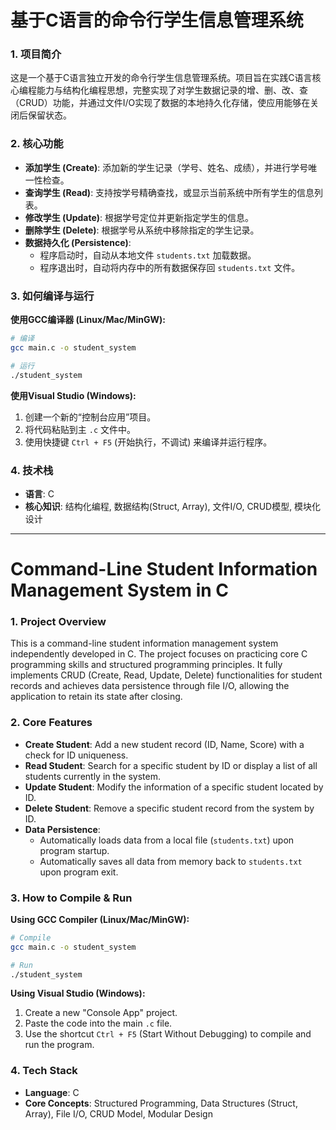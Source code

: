# 基于C语言的命令行学生信息管理系统

### 1. 项目简介
这是一个基于C语言独立开发的命令行学生信息管理系统。项目旨在实践C语言核心编程能力与结构化编程思想，完整实现了对学生数据记录的增、删、改、查（CRUD）功能，并通过文件I/O实现了数据的本地持久化存储，使应用能够在关闭后保留状态。

### 2. 核心功能
- **添加学生 (Create)**: 添加新的学生记录（学号、姓名、成绩），并进行学号唯一性检查。
- **查询学生 (Read)**: 支持按学号精确查找，或显示当前系统中所有学生的信息列表。
- **修改学生 (Update)**: 根据学号定位并更新指定学生的信息。
- **删除学生 (Delete)**: 根据学号从系统中移除指定的学生记录。
- **数据持久化 (Persistence)**: 
    - 程序启动时，自动从本地文件 `students.txt` 加载数据。
    - 程序退出时，自动将内存中的所有数据保存回 `students.txt` 文件。

### 3. 如何编译与运行

**使用GCC编译器 (Linux/Mac/MinGW):**
```bash
# 编译
gcc main.c -o student_system

# 运行
./student_system
```

**使用Visual Studio (Windows):**
1. 创建一个新的“控制台应用”项目。
2. 将代码粘贴到主 `.c` 文件中。
3. 使用快捷键 `Ctrl + F5` (开始执行，不调试) 来编译并运行程序。

### 4. 技术栈
- **语言**: C
- **核心知识**: 结构化编程, 数据结构(Struct, Array), 文件I/O, CRUD模型, 模块化设计

---

# Command-Line Student Information Management System in C

### 1. Project Overview
This is a command-line student information management system independently developed in C. The project focuses on practicing core C programming skills and structured programming principles. It fully implements CRUD (Create, Read, Update, Delete) functionalities for student records and achieves data persistence through file I/O, allowing the application to retain its state after closing.

### 2. Core Features
- **Create Student**: Add a new student record (ID, Name, Score) with a check for ID uniqueness.
- **Read Student**: Search for a specific student by ID or display a list of all students currently in the system.
- **Update Student**: Modify the information of a specific student located by ID.
- **Delete Student**: Remove a specific student record from the system by ID.
- **Data Persistence**: 
    - Automatically loads data from a local file (`students.txt`) upon program startup.
    - Automatically saves all data from memory back to `students.txt` upon program exit.

### 3. How to Compile & Run

**Using GCC Compiler (Linux/Mac/MinGW):**
```bash
# Compile
gcc main.c -o student_system

# Run
./student_system
```

**Using Visual Studio (Windows):**
1. Create a new "Console App" project.
2. Paste the code into the main `.c` file.
3. Use the shortcut `Ctrl + F5` (Start Without Debugging) to compile and run the program.

### 4. Tech Stack
- **Language**: C
- **Core Concepts**: Structured Programming, Data Structures (Struct, Array), File I/O, CRUD Model, Modular Design
